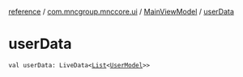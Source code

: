 [reference](../../index.md) / [com.mncgroup.mnccore.ui](../index.md) / [MainViewModel](index.md) / [userData](./user-data.md)

# userData

`val userData: LiveData<`[`List`](https://kotlinlang.org/api/latest/jvm/stdlib/kotlin.collections/-list/index.html)`<`[`UserModel`](../../com.mncgroup.common.model/-user-model/index.md)`>>`